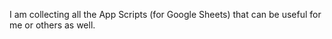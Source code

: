 I am collecting all the App Scripts (for Google Sheets) that can be useful for me or others as well.
